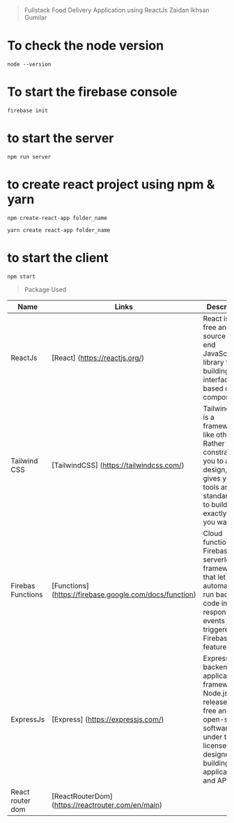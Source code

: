 > Fullstack Food Delivery Application using ReactJs
> Zaidan Ikhsan Gumilar

# To check the node version
```
node --version
```

# To start the firebase console
```
firebase init
```

# to start the server 
```
npm run server
```

# to create react project using npm & yarn 
```
npm create-react-app folder_name
```

```
yarn create react-app folder_name
```

# to start the client
```
npm start
```

> Package Used
<!-- prettier ignore -->

| Name           | Links  | Description |
|----------------| -------| ------------|
| ReactJs        | [React] (https://reactjs.org/) | React is a free and open source front-end JavaScript library for building user interface based on UI components |
| Tailwind CSS   | [TailwindCSS] (https://tailwindcss.com/) | TailwindCSS is a framework like other. Rather than constraining you to a set design, it gives you the tools and the standarization to build exactly what you want. |
| Firebas Functions | [Functions] (https://firebase.google.com/docs/function) | Cloud function for Firebase is a serverless framework that let you automatically run backend code in response to events triggered by Firebas feature) |
| ExpressJs      | [Express] (https://expressjs.com/) | Express is a backend web application framework for Node.js, released as free and open-source software under the MIT license. it is designed for building web application and API. |
| React router dom | [ReactRouterDom] (https://reactrouter.com/en/main) |
